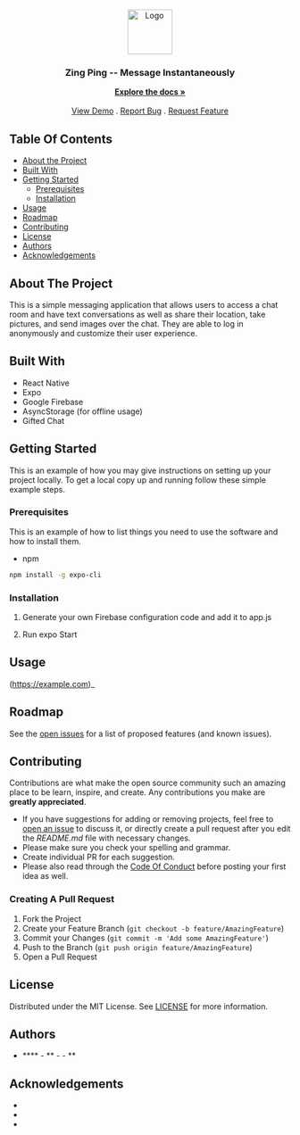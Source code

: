 <br/>
<p align="center">
  <a href="https://github.com/ggugliotta/Chat-App">
    <img src="" alt="Logo" width="80" height="80">
  </a>

  <h3 align="center">Zing Ping -- Message Instantaneously </h3>

  <p align="center">
    <a href="https://github.com/ggugliotta/Chat-App"><strong>Explore the docs »</strong></a>
    <br/>
    <br/>
    <a href="https://github.com/ggugliotta/Chat-App">View Demo</a>
    .
    <a href="https://github.com/ggugliotta/Chat-App/issues">Report Bug</a>
    .
    <a href="https://github.com/ggugliotta/Chat-App/issues">Request Feature</a>
  </p>
</p>



## Table Of Contents

* [About the Project](#about-the-project)
* [Built With](#built-with)
* [Getting Started](#getting-started)
  * [Prerequisites](#prerequisites)
  * [Installation](#installation)
* [Usage](#usage)
* [Roadmap](#roadmap)
* [Contributing](#contributing)
* [License](#license)
* [Authors](#authors)
* [Acknowledgements](#acknowledgements)

## About The Project

This is a simple messaging application that allows users to access a chat room and have text conversations as well as share their location, take pictures, and send images over the chat. They are able to log in anonymously and customize their user experience. 

## Built With

- React Native
- Expo
- Google Firebase
- AsyncStorage (for offline usage)
- Gifted Chat

## Getting Started

This is an example of how you may give instructions on setting up your project locally.
To get a local copy up and running follow these simple example steps.

### Prerequisites

This is an example of how to list things you need to use the software and how to install them.

* npm

```sh
npm install -g expo-cli
```

### Installation

1. Generate your own Firebase configuration code and add it to app.js

2. Run expo Start

## Usage

(https://example.com)_

## Roadmap

See the [open issues](https://github.com/ggugliotta/Chat-App/issues) for a list of proposed features (and known issues).

## Contributing

Contributions are what make the open source community such an amazing place to be learn, inspire, and create. Any contributions you make are **greatly appreciated**.
* If you have suggestions for adding or removing projects, feel free to [open an issue](https://github.com/ggugliotta/Chat-App/issues/new) to discuss it, or directly create a pull request after you edit the *README.md* file with necessary changes.
* Please make sure you check your spelling and grammar.
* Create individual PR for each suggestion.
* Please also read through the [Code Of Conduct](https://github.com/ggugliotta/Chat-App/blob/main/CODE_OF_CONDUCT.md) before posting your first idea as well.

### Creating A Pull Request

1. Fork the Project
2. Create your Feature Branch (`git checkout -b feature/AmazingFeature`)
3. Commit your Changes (`git commit -m 'Add some AmazingFeature'`)
4. Push to the Branch (`git push origin feature/AmazingFeature`)
5. Open a Pull Request

## License

Distributed under the MIT License. See [LICENSE](https://github.com/ggugliotta/Chat-App/blob/main/LICENSE.md) for more information.

## Authors

* **** - ** - []() - **

## Acknowledgements

* []()
* []()
* []()
